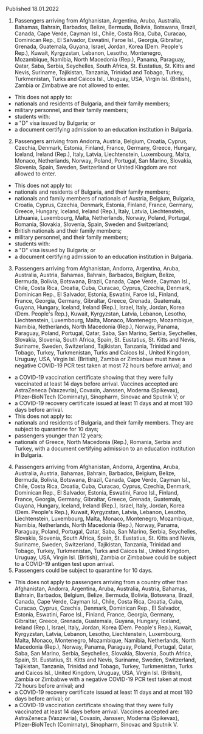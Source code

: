 Published 18.01.2022
1. Passengers arriving from Afghanistan, Argentina, Aruba, Australia, Bahamas, Bahrain, Barbados, Belize, Bermuda, Bolivia, Botswana, Brazil, Canada, Cape Verde, Cayman Isl., Chile, Costa Rica, Cuba, Curacao, Dominican Rep., El Salvador, Eswatini, Faroe Isl., Georgia, Gibraltar, Grenada, Guatemala, Guyana, Israel, Jordan, Korea (Dem. People's Rep.), Kuwait, Kyrgyzstan, Lebanon, Lesotho, Montenegro, Mozambique, Namibia, North Macedonia (Rep.), Panama, Paraguay, Qatar, Saba, Serbia, Seychelles, South Africa, St. Eustatius, St. Kitts and Nevis, Suriname, Tajikistan, Tanzania, Trinidad and Tobago, Turkey, Turkmenistan, Turks and Caicos Isl., Uruguay, USA, Virgin Isl. (British), Zambia or Zimbabwe are not allowed to enter.
- This does not apply to:
- nationals and residents of Bulgaria, and their family members;
- military personnel, and their family members;
- students with:
- a "D" visa issued by Bulgaria; or
- a document certifying admission to an education institution in Bulgaria.
2. Passengers arriving from Andorra, Austria, Belgium, Croatia, Cyprus, Czechia, Denmark, Estonia, Finland, France, Germany, Greece, Hungary, Iceland, Ireland (Rep.), Italy, Latvia, Liechtenstein, Luxembourg, Malta, Monaco, Netherlands, Norway, Poland, Portugal, San Marino, Slovakia, Slovenia, Spain, Sweden, Switzerland or United Kingdom are not allowed to enter.
- This does not apply to:
- nationals and residents of Bulgaria, and their family members;
- nationals and family members of nationals of Austria, Belgium, Bulgaria, Croatia, Cyprus, Czechia, Denmark, Estonia, Finland, France, Germany, Greece, Hungary, Iceland, Ireland (Rep.), Italy, Latvia, Liechtenstein, Lithuania, Luxembourg, Malta, Netherlands, Norway, Poland, Portugal, Romania, Slovakia, Slovenia, Spain, Sweden and Switzerland;
- British nationals and their family members;
- military personnel, and their family members;
- students with:
- a "D" visa issued by Bulgaria; or
- a document certifying admission to an education institution in Bulgaria.
3. Passengers arriving from Afghanistan, Andorra, Argentina, Aruba, Australia, Austria, Bahamas, Bahrain, Barbados, Belgium, Belize, Bermuda, Bolivia, Botswana, Brazil, Canada, Cape Verde, Cayman Isl., Chile, Costa Rica, Croatia, Cuba, Curacao, Cyprus, Czechia, Denmark, Dominican Rep., El Salvador, Estonia, Eswatini, Faroe Isl., Finland, France, Georgia, Germany, Gibraltar, Greece, Grenada, Guatemala, Guyana, Hungary, Iceland, Ireland (Rep.), Israel, Italy, Jordan, Korea (Dem. People's Rep.), Kuwait, Kyrgyzstan, Latvia, Lebanon, Lesotho, Liechtenstein, Luxembourg, Malta, Monaco, Montenegro, Mozambique, Namibia, Netherlands, North Macedonia (Rep.), Norway, Panama, Paraguay, Poland, Portugal, Qatar, Saba, San Marino, Serbia, Seychelles, Slovakia, Slovenia, South Africa, Spain, St. Eustatius, St. Kitts and Nevis, Suriname, Sweden, Switzerland, Tajikistan, Tanzania, Trinidad and Tobago, Turkey, Turkmenistan, Turks and Caicos Isl., United Kingdom, Uruguay, USA, Virgin Isl. (British), Zambia or Zimbabwe must have a negative COVID-19 PCR test taken at most 72 hours before arrival; and
- a COVID-19 vaccination certificate showing that they were fully vaccinated at least 14 days before arrival. Vaccines accepted are AstraZeneca (Vaxzevria), Covaxin, Janssen, Moderna (Spikevax), Pfizer-BioNTech (Comirnaty), Sinopharm, Sinovac and Sputnik V; or
- a COVID-19 recovery certificate issued at least 11 days and at most 180 days before arrival.
- This does not apply to:
- nationals and residents of Bulgaria, and their family members. They are subject to quarantine for 10 days;
- passengers younger than 12 years;
- nationals of Greece, North Macedonia (Rep.), Romania, Serbia and Turkey, with a document certifying admission to an education institution in Bulgaria.
4. Passengers arriving from Afghanistan, Andorra, Argentina, Aruba, Australia, Austria, Bahamas, Bahrain, Barbados, Belgium, Belize, Bermuda, Bolivia, Botswana, Brazil, Canada, Cape Verde, Cayman Isl., Chile, Costa Rica, Croatia, Cuba, Curacao, Cyprus, Czechia, Denmark, Dominican Rep., El Salvador, Estonia, Eswatini, Faroe Isl., Finland, France, Georgia, Germany, Gibraltar, Greece, Grenada, Guatemala, Guyana, Hungary, Iceland, Ireland (Rep.), Israel, Italy, Jordan, Korea (Dem. People's Rep.), Kuwait, Kyrgyzstan, Latvia, Lebanon, Lesotho, Liechtenstein, Luxembourg, Malta, Monaco, Montenegro, Mozambique, Namibia, Netherlands, North Macedonia (Rep.), Norway, Panama, Paraguay, Poland, Portugal, Qatar, Saba, San Marino, Serbia, Seychelles, Slovakia, Slovenia, South Africa, Spain, St. Eustatius, St. Kitts and Nevis, Suriname, Sweden, Switzerland, Tajikistan, Tanzania, Trinidad and Tobago, Turkey, Turkmenistan, Turks and Caicos Isl., United Kingdom, Uruguay, USA, Virgin Isl. (British), Zambia or Zimbabwe could be subject to a COVID-19 antigen test upon arrival.
5. Passengers could be subject to quarantine for 10 days.
- This does not apply to passengers arriving from a country other than Afghanistan, Andorra, Argentina, Aruba, Australia, Austria, Bahamas, Bahrain, Barbados, Belgium, Belize, Bermuda, Bolivia, Botswana, Brazil, Canada, Cape Verde, Cayman Isl., Chile, Costa Rica, Croatia, Cuba, Curacao, Cyprus, Czechia, Denmark, Dominican Rep., El Salvador, Estonia, Eswatini, Faroe Isl., Finland, France, Georgia, Germany, Gibraltar, Greece, Grenada, Guatemala, Guyana, Hungary, Iceland, Ireland (Rep.), Israel, Italy, Jordan, Korea (Dem. People's Rep.), Kuwait, Kyrgyzstan, Latvia, Lebanon, Lesotho, Liechtenstein, Luxembourg, Malta, Monaco, Montenegro, Mozambique, Namibia, Netherlands, North Macedonia (Rep.), Norway, Panama, Paraguay, Poland, Portugal, Qatar, Saba, San Marino, Serbia, Seychelles, Slovakia, Slovenia, South Africa, Spain, St. Eustatius, St. Kitts and Nevis, Suriname, Sweden, Switzerland, Tajikistan, Tanzania, Trinidad and Tobago, Turkey, Turkmenistan, Turks and Caicos Isl., United Kingdom, Uruguay, USA, Virgin Isl. (British), Zambia or Zimbabwe with a negative COVID-19 PCR test taken at most 72 hours before arrival; and
- a COVID-19 recovery certificate issued at least 11 days and at most 180 days before arrival; or
- a COVID-19 vaccination certificate showing that they were fully vaccinated at least 14 days before arrival. Vaccines accepted are: AstraZeneca (Vaxzevria), Covaxin, Janssen, Moderna (Spikevax), Pfizer-BioNTech (Comirnaty), Sinopharm, Sinovac and Sputnik V.